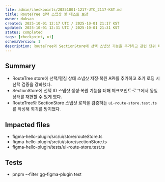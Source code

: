 ```yaml
---
file: admin/checkpoints/20251001-1217-UTC_2117-KST.md
title: RouteTree 선택 스냅샷 및 테스트 보강
owner: duksan
created: 2025-10-01 12:17 UTC / 2025-10-01 21:17 KST
updated: 2025-10-01 12:31 UTC / 2025-10-01 21:31 KST
status: completed
tags: [checkpoint, ui]
schemaVersion: 1
description: RouteTree와 SectionStore에 선택 스냅샷 기능을 추가하고 관련 단위 테스트를 작성했다.
---
```


## Summary

- RouteTree store에 선택/펼침 상태 스냅샷 저장·복원 API를 추가하고 초기 로딩 시 선택 검증을 강화했다.
- SectionStore에 선택 ID 스냅샷 생성·복원 기능을 더해 체크포인트·로그에서 동일 상태를 재현할 수 있게 했다.
- RouteTree와 SectionStore 스냅샷 로직을 검증하는 `ui-route-store.test.ts`를 작성해 회귀를 방지했다.

## Impacted files

- figma-hello-plugin/src/ui/store/routeStore.ts
- figma-hello-plugin/src/ui/store/sectionStore.ts
- figma-hello-plugin/tests/ui-route-store.test.ts

## Tests

- pnpm --filter gg-figma-plugin test

